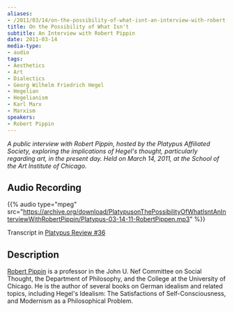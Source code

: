 ```yaml
---
aliases:
- /2011/03/14/on-the-possibility-of-what-isnt-an-interview-with-robert-pippin
title: On the Possibility of What Isn't
subtitle: An Interview with Robert Pippin
date: 2011-03-14
media-type:
- audio
tags:
- Aesthetics
- Art
- Dialectics
- Georg Wilhelm Friedrich Hegel
- Hegelian
- Hegelianism
- Karl Marx
- Marxism
speakers:
- Robert Pippin
---
```

_A public interview with Robert Pippin, hosted by the Platypus Affiliated Society, exploring the implications of Hegel's thought, particularly regarding art, in the present day. Held on March 14, 2011, at the School of the Art Institute of Chicago._

## Audio Recording

{{% audio type="mpeg" src="https://archive.org/download/PlatypusonThePossibilityOfWhatIsntAnInterviewWithRobertPippin/Platypus-03-14-11-RobertPippen.mp3" %}}

Transcript in [Platypus Review #36](/2011/06/01/after-hegel-an-interview-with-robert-pippin/)

## Description


[Robert Pippin](/speakers/robert-pippin) is a professor in the John U. Nef Committee on Social Thought, the Department of Philosophy, and the College at the University of Chicago. He is the author of several books on German idealism and related topics, including Hegel's Idealism: The Satisfactions of Self-Consciousness, and Modernism as a Philosophical Problem.
